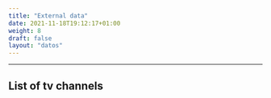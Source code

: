 ```yaml
---
title: "External data"
date: 2021-11-18T19:12:17+01:00
weight: 8
draft: false
layout: "datos"
---
```

***
## List of tv channels
